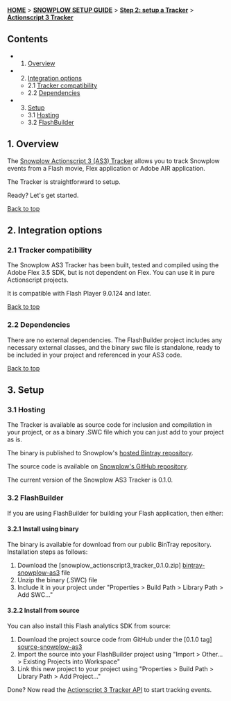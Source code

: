 <a name="top" />

[**HOME**](Home) > [**SNOWPLOW SETUP GUIDE**](Setting-up-Snowplow) > [**Step 2: setup a Tracker**](Setting-up-a-Tracker) > [**Actionscript 3 Tracker**](as3-tracker-setup)

## Contents

- 1. [Overview](#overview)  
- 2. [Integration options](#integration-options)
  - 2.1 [Tracker compatibility](#compatibility)  
  - 2.2 [Dependencies](#dependencies)
- 3. [Setup](#setup)
  - 3.1 [Hosting](#hosting)
  - 3.2 [FlashBuilder](#flashbuilder)

<a name="overview" />

## 1. Overview

The [Snowplow Actionscript 3 (AS3) Tracker][github-snowplow-as3] allows you to track Snowplow events from a Flash movie, Flex application or Adobe AIR application.

The Tracker is straightforward to setup.

Ready? Let's get started.

[Back to top](#top)

<a name="integration-options" />

## 2. Integration options

<a name="compatibility" />

### 2.1 Tracker compatibility

The Snowplow AS3 Tracker has been built, tested and compiled using the Adobe Flex 3.5 SDK, but is not dependent on Flex. You can use it in pure Actionscript projects.

It is compatible with Flash Player 9.0.124 and later.

[Back to top](#top)

<a name="dependencies" />

### 2.2 Dependencies

There are no external dependencies. The FlashBuilder project includes any necessary external classes, and the binary swc file is standalone, ready to be included in your project and referenced in your AS3 code.

[Back to top](#top)

<a name="setup" />

## 3. Setup

<a name="hosting" />

### 3.1 Hosting

The Tracker is available as source code for inclusion and compilation in your project, or as a binary .SWC file which you can just add to your project as is.

The binary is published to Snowplow's [hosted Bintray repository][bintray-snowplow-as3].

The source code is available on [Snowplow's GitHub repository][github-snowplow-as3].

The current version of the Snowplow AS3 Tracker is 0.1.0.

<a name="flashbuilder" />

### 3.2 FlashBuilder

If you are using FlashBuilder for building your Flash application, then either:

#### 3.2.1 Install using binary

The binary is available for download from our public BinTray repository. Installation steps as follows:

1. Download the [snowplow_actionscript3_tracker_0.1.0.zip] [bintray-snowplow-as3] file
2. Unzip the binary (.SWC) file
3. Include it in your project under "Properties > Build Path > Library Path > Add SWC..."

#### 3.2.2 Install from source

You can also install this Flash analytics SDK from source:

1. Download the project source code from GitHub under the [0.1.0 tag] [source-snowplow-as3]
2. Import the source into your FlashBuilder project using "Import > Other... > Existing Projects into Workspace"
3. Link this new project to your project using "Properties > Build Path > Library Path > Add Project..."

Done? Now read the [Actionscript 3 Tracker API](./ActionScript3-Tracker) to start tracking events.

[flash]: http://help.adobe.com/en_US/FlashPlatform/reference/actionscript/3/
[github-snowplow-as3]: https://github.com/snowplow/snowplow-actionscript3-tracker
[bintray-snowplow-as3]: http://dl.bintray.com/snowplow/snowplow-generic/snowplow_actionscript3_tracker_0.1.0.zip
[source-snowplow-as3]: https://github.com/snowplow/snowplow-actionscript3-tracker/tree/0.1.0
